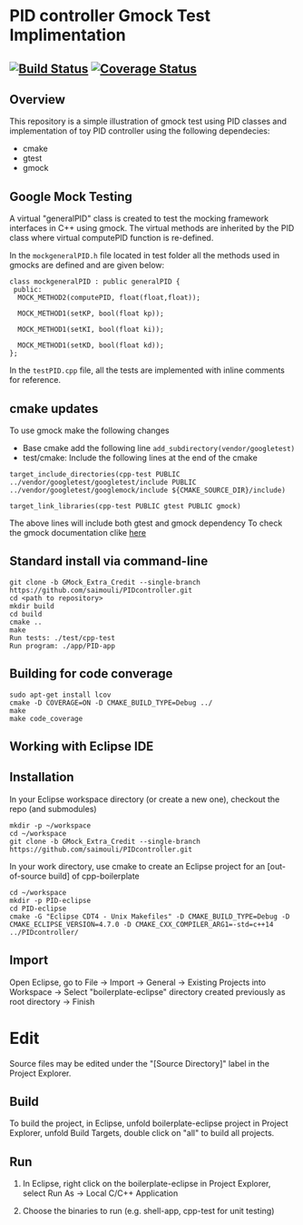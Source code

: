 # PID controller Gmock Test Implimentation 
[![Build Status](https://travis-ci.org/saimouli/PIDcontroller.svg?branch=master)](https://travis-ci.org/saimouli/PIDcontroller)
[![Coverage Status](https://coveralls.io/repos/github/saimouli/PIDcontroller/badge.svg?branch=master)](https://coveralls.io/github/saimouli/PIDcontroller?branch=master)
---

## Overview 
This repository is a simple illustration of gmock test using PID classes
and implementation of toy PID controller using the following dependecies:<br/>
- cmake
- gtest
- gmock

## Google Mock Testing 

A virtual "generalPID" class is created to test the mocking framework interfaces in C++ using gmock. The virtual methods are inherited by the PID class where virtual computePID function is re-defined.  

In the ```mockgeneralPID.h``` file located in test folder all the methods used in gmocks are defined and are given below:
```
class mockgeneralPID : public generalPID {
 public:
  MOCK_METHOD2(computePID, float(float,float));
  
  MOCK_METHOD1(setKP, bool(float kp));
  
  MOCK_METHOD1(setKI, bool(float ki));
  
  MOCK_METHOD1(setKD, bool(float kd));
};
```
In the ```testPID.cpp``` file, all the tests are implemented with inline comments for reference.

## cmake updates 
To use gmock make the following changes 

- Base cmake add the following line ```add_subdirectory(vendor/googletest)```
- test/cmake: Include the following lines at the end of the cmake
```
target_include_directories(cpp-test PUBLIC ../vendor/googletest/googletest/include PUBLIC ../vendor/googletest/googlemock/include ${CMAKE_SOURCE_DIR}/include)

target_link_libraries(cpp-test PUBLIC gtest PUBLIC gmock)
```
The above lines will include both gtest and gmock dependency 
To check the gmock documentation clike [here](https://github.com/abseil/googletest/blob/master/googlemock/docs/ForDummies.md)

## Standard install via command-line
```
git clone -b GMock_Extra_Credit --single-branch https://github.com/saimouli/PIDcontroller.git
cd <path to repository>
mkdir build
cd build
cmake ..
make
Run tests: ./test/cpp-test
Run program: ./app/PID-app
```
## Building for code converage
```
sudo apt-get install lcov
cmake -D COVERAGE=ON -D CMAKE_BUILD_TYPE=Debug ../
make
make code_coverage
```

## Working with Eclipse IDE ##

## Installation

In your Eclipse workspace directory (or create a new one), checkout the repo (and submodules)
```
mkdir -p ~/workspace
cd ~/workspace
git clone -b GMock_Extra_Credit --single-branch https://github.com/saimouli/PIDcontroller.git
```

In your work directory, use cmake to create an Eclipse project for an [out-of-source build] of cpp-boilerplate

```
cd ~/workspace
mkdir -p PID-eclipse
cd PID-eclipse
cmake -G "Eclipse CDT4 - Unix Makefiles" -D CMAKE_BUILD_TYPE=Debug -D CMAKE_ECLIPSE_VERSION=4.7.0 -D CMAKE_CXX_COMPILER_ARG1=-std=c++14 ../PIDcontroller/
```

## Import

Open Eclipse, go to File -> Import -> General -> Existing Projects into Workspace -> 
Select "boilerplate-eclipse" directory created previously as root directory -> Finish

# Edit

Source files may be edited under the "[Source Directory]" label in the Project Explorer.


## Build

To build the project, in Eclipse, unfold boilerplate-eclipse project in Project Explorer,
unfold Build Targets, double click on "all" to build all projects.

## Run

1. In Eclipse, right click on the boilerplate-eclipse in Project Explorer,
select Run As -> Local C/C++ Application

2. Choose the binaries to run (e.g. shell-app, cpp-test for unit testing)
